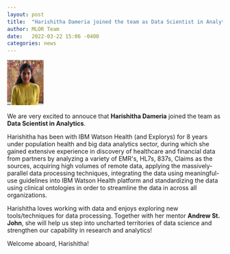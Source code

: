 ```yaml
---
layout: post
title:  "Harishitha Dameria joined the team as Data Scientist in Analytics (MLOR mentorship)."
author: MLOR Team
date:   2022-03-22 15:06 -0400
categories: news
---
```

<style>
.center {
  display: block;
  margin-left: auto;
  margin-right: auto;
  width: 50%;
}
img {
  border radius: 8px;
}
</style>
<script src="https://kit.fontawesome.com/7812f4f196.js" crossorigin="anonymous"></script>

<img src="/teampics/harishitha.jpg" class="rounded-corners" alt="am" width=85 height=105>

We are very excited to annouce that <b>Harishitha Dameria</b> <a href="https://www.linkedin.com/in/harishitha-damerla/"><i class="fab fa-linkedin"></i></a> joined the team as <b>Data Scientist in Analytics</b>. 

Harishitha has been with IBM Watson Health (and Explorys) for 8 years under population health and big data analytics sector, during which she gained extensive experience in discovery of healthcare and financial data from partners by analyzing a variety of EMR's, HL7s, 837s, Claims as the sources, acquiring high volumes of remote data, applying the massively-parallel data processing techniques, integrating the data using meaningful-use guidelines into IBM Watson Health platform and standardizing the data using clinical ontologies in order to streamline the data in across all organizations. <br/>

Harishitha loves working with data and enjoys exploring new tools/techniques for data processing. Together with her mentor <b>Andrew St. John</b>, she will help us step into uncharted territories of data science and strengthen our capability in research and analytics!

Welcome aboard, Harishitha!